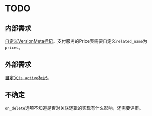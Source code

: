 # TODO

## 内部需求

[自定义VersionMeta标记](tutorials/custom_version_meta.md)。支付服务的Price表需要自定义`related_name`为`prices`。

## 外部需求

[自定义`is_active`标记](tutorials/custom_is_active_field.md)。

## 不确定

`on_delete`选项不知道是否对关联逻辑的实现有什么影响，还需要评审。